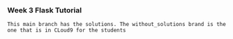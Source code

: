 ### Week 3 Flask Tutorial
```
This main branch has the solutions. The without_solutions brand is the one that is in CLoud9 for the students
```
